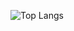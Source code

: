 ![Top Langs](https://github-readme-stats-daqdjyzxm-roee88.vercel.app/api/top-langs/?username=roee88&include_orgs=true&langs_count=6&layout=compact)
